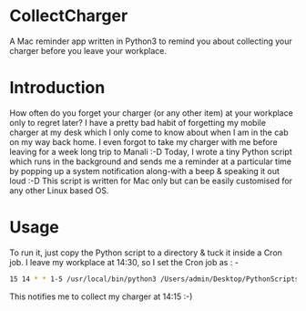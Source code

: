 # CollectCharger
A Mac reminder app written in Python3 to remind you about collecting your charger before you leave your workplace.

# Introduction
How often do you forget your charger (or any other item) at your workplace only to regret later? I have a pretty bad habit of forgetting my mobile charger at my desk which I only come to know about when I am in the cab on my way back home. I even forgot to take my charger with me before leaving for a week long trip to Manali :-D
Today, I wrote a tiny Python script which runs in the background and sends me a reminder at a particular time by popping up a system notification along-with a beep & speaking it out loud :-D
This script is written for Mac only but can be easily customised for any other Linux based OS.

# Usage
To run it, just copy the Python script to a directory & tuck it inside a Cron job. I leave my workplace at 14:30, so I set the Cron job as : - 
```bash
15 14 * * 1-5 /usr/local/bin/python3 /Users/admin/Desktop/PythonScripts/ChargerCollect.py >/Users/admin/Desktop/reminder_cronout.log 2>/Users/admin/Desktop/reminder_error.lo
```

This notifies me to collect my charger at 14:15 :-)
